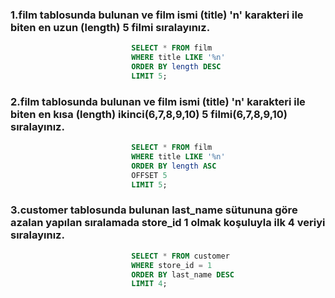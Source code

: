 ### 1.film tablosunda bulunan ve film ismi (title) 'n' karakteri ile biten en uzun (length) 5 filmi sıralayınız.

```sql
                           SELECT * FROM film
                           WHERE title LIKE '%n' 
                           ORDER BY length DESC
                           LIMIT 5;
```

### 2.film tablosunda bulunan ve film ismi (title) 'n' karakteri ile biten en kısa (length) ikinci(6,7,8,9,10) 5 filmi(6,7,8,9,10) sıralayınız.
```sql
                           SELECT * FROM film
                           WHERE title LIKE '%n'
                           ORDER BY length ASC
                           OFFSET 5
                           LIMIT 5;
```
### 3.customer tablosunda bulunan last_name sütununa göre azalan yapılan sıralamada store_id 1 olmak koşuluyla ilk 4 veriyi sıralayınız.
```sql                          
                           SELECT * FROM customer
                           WHERE store_id = 1
                           ORDER BY last_name DESC
                           LIMIT 4;
 ```                  
